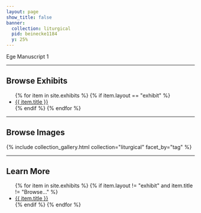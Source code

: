 ```yaml
---
layout: page
show_title: false
banner:
  collection: liturgical
  pid: beinecke1184
  y: 25%
---
```


Ege Manuscript 1


---

## Browse Exhibits

<ul>
	{% for item in site.exhibits %}
		{% if item.layout == "exhibit" %}
		<li><a href="{{ site.baseurl }}{{ item.permalink }}">{{ item.title }}</a></li>
		{% endif %}
	{% endfor %}
</ul>

---

## Browse Images

{% include collection_gallery.html collection="liturgical" facet_by="tag" %}

---

## Learn More

<ul>
	{% for item in site.exhibits %}
		{% if item.layout != "exhibit" and item.title != "Browse..." %}
		<li><a href="{{ site.baseurl }}{{ item.permalink }}">{{ item.title }}</a></li>
		{% endif %}
	{% endfor %}
</ul>
